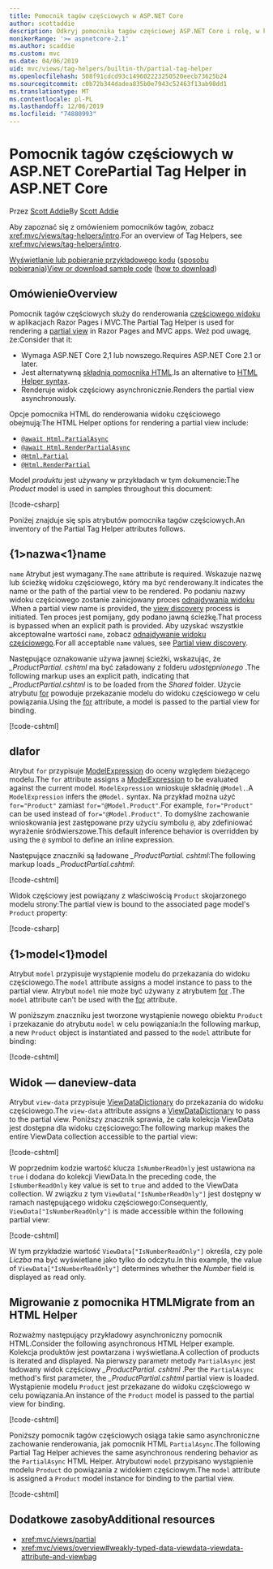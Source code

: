 ```yaml
---
title: Pomocnik tagów częściowych w ASP.NET Core
author: scottaddie
description: Odkryj pomocnika tagów częściowej ASP.NET Core i rolę, w której każda z jego atrybutów jest odtwarzana w wyniku renderowania częściowego widoku.
monikerRange: '>= aspnetcore-2.1'
ms.author: scaddie
ms.custom: mvc
ms.date: 04/06/2019
uid: mvc/views/tag-helpers/builtin-th/partial-tag-helper
ms.openlocfilehash: 508f91cdcd93c149602223250520eecb73625b24
ms.sourcegitcommit: c0b72b344dadea835b0e7943c52463f13ab98dd1
ms.translationtype: MT
ms.contentlocale: pl-PL
ms.lasthandoff: 12/06/2019
ms.locfileid: "74880993"
---
```

# <a name="partial-tag-helper-in-aspnet-core"></a><span data-ttu-id="d3239-103">Pomocnik tagów częściowych w ASP.NET Core</span><span class="sxs-lookup"><span data-stu-id="d3239-103">Partial Tag Helper in ASP.NET Core</span></span>

<span data-ttu-id="d3239-104">Przez [Scott Addie](https://github.com/scottaddie)</span><span class="sxs-lookup"><span data-stu-id="d3239-104">By [Scott Addie](https://github.com/scottaddie)</span></span>

<span data-ttu-id="d3239-105">Aby zapoznać się z omówieniem pomocników tagów, zobacz <xref:mvc/views/tag-helpers/intro>.</span><span class="sxs-lookup"><span data-stu-id="d3239-105">For an overview of Tag Helpers, see <xref:mvc/views/tag-helpers/intro>.</span></span>

<span data-ttu-id="d3239-106">[Wyświetlanie lub pobieranie przykładowego kodu](https://github.com/aspnet/AspNetCore.Docs/tree/master/aspnetcore/mvc/views/tag-helpers/built-in/samples) ([sposobu pobierania](xref:index#how-to-download-a-sample))</span><span class="sxs-lookup"><span data-stu-id="d3239-106">[View or download sample code](https://github.com/aspnet/AspNetCore.Docs/tree/master/aspnetcore/mvc/views/tag-helpers/built-in/samples) ([how to download](xref:index#how-to-download-a-sample))</span></span>

## <a name="overview"></a><span data-ttu-id="d3239-107">Omówienie</span><span class="sxs-lookup"><span data-stu-id="d3239-107">Overview</span></span>

<span data-ttu-id="d3239-108">Pomocnik tagów częściowych służy do renderowania [częściowego widoku](xref:mvc/views/partial) w aplikacjach Razor Pages i MVC.</span><span class="sxs-lookup"><span data-stu-id="d3239-108">The Partial Tag Helper is used for rendering a [partial view](xref:mvc/views/partial) in Razor Pages and MVC apps.</span></span> <span data-ttu-id="d3239-109">Weź pod uwagę, że:</span><span class="sxs-lookup"><span data-stu-id="d3239-109">Consider that it:</span></span>

* <span data-ttu-id="d3239-110">Wymaga ASP.NET Core 2,1 lub nowszego.</span><span class="sxs-lookup"><span data-stu-id="d3239-110">Requires ASP.NET Core 2.1 or later.</span></span>
* <span data-ttu-id="d3239-111">Jest alternatywną [składnią pomocnika HTML](xref:mvc/views/partial#reference-a-partial-view).</span><span class="sxs-lookup"><span data-stu-id="d3239-111">Is an alternative to [HTML Helper syntax](xref:mvc/views/partial#reference-a-partial-view).</span></span>
* <span data-ttu-id="d3239-112">Renderuje widok częściowy asynchronicznie.</span><span class="sxs-lookup"><span data-stu-id="d3239-112">Renders the partial view asynchronously.</span></span>

<span data-ttu-id="d3239-113">Opcje pomocnika HTML do renderowania widoku częściowego obejmują:</span><span class="sxs-lookup"><span data-stu-id="d3239-113">The HTML Helper options for rendering a partial view include:</span></span>

* [`@await Html.PartialAsync`](/dotnet/api/microsoft.aspnetcore.mvc.rendering.htmlhelperpartialextensions.partialasync)
* [`@await Html.RenderPartialAsync`](/dotnet/api/microsoft.aspnetcore.mvc.rendering.htmlhelperpartialextensions.renderpartialasync)
* [`@Html.Partial`](/dotnet/api/microsoft.aspnetcore.mvc.rendering.htmlhelperpartialextensions.partial)
* [`@Html.RenderPartial`](/dotnet/api/microsoft.aspnetcore.mvc.rendering.htmlhelperpartialextensions.renderpartial)

<span data-ttu-id="d3239-114">Model *produktu* jest używany w przykładach w tym dokumencie:</span><span class="sxs-lookup"><span data-stu-id="d3239-114">The *Product* model is used in samples throughout this document:</span></span>

[!code-csharp[](samples/TagHelpersBuiltIn/Models/Product.cs)]

<span data-ttu-id="d3239-115">Poniżej znajduje się spis atrybutów pomocnika tagów częściowych.</span><span class="sxs-lookup"><span data-stu-id="d3239-115">An inventory of the Partial Tag Helper attributes follows.</span></span>

## <a name="name"></a><span data-ttu-id="d3239-116">{1&gt;nazwa&lt;1}</span><span class="sxs-lookup"><span data-stu-id="d3239-116">name</span></span>

<span data-ttu-id="d3239-117">`name` Atrybut jest wymagany.</span><span class="sxs-lookup"><span data-stu-id="d3239-117">The `name` attribute is required.</span></span> <span data-ttu-id="d3239-118">Wskazuje nazwę lub ścieżkę widoku częściowego, który ma być renderowany.</span><span class="sxs-lookup"><span data-stu-id="d3239-118">It indicates the name or the path of the partial view to be rendered.</span></span> <span data-ttu-id="d3239-119">Po podaniu nazwy widoku częściowego zostanie zainicjowany proces [odnajdywania widoku](xref:mvc/views/overview#view-discovery) .</span><span class="sxs-lookup"><span data-stu-id="d3239-119">When a partial view name is provided, the [view discovery](xref:mvc/views/overview#view-discovery) process is initiated.</span></span> <span data-ttu-id="d3239-120">Ten proces jest pomijany, gdy podano jawną ścieżkę.</span><span class="sxs-lookup"><span data-stu-id="d3239-120">That process is bypassed when an explicit path is provided.</span></span> <span data-ttu-id="d3239-121">Aby uzyskać wszystkie akceptowalne wartości `name`, zobacz [odnajdywanie widoku częściowego](xref:mvc/views/partial#partial-view-discovery).</span><span class="sxs-lookup"><span data-stu-id="d3239-121">For all acceptable `name` values, see [Partial view discovery](xref:mvc/views/partial#partial-view-discovery).</span></span>

<span data-ttu-id="d3239-122">Następujące oznakowanie używa jawnej ścieżki, wskazując, że *_ProductPartial. cshtml* ma być załadowany z folderu *udostępnionego* .</span><span class="sxs-lookup"><span data-stu-id="d3239-122">The following markup uses an explicit path, indicating that *_ProductPartial.cshtml* is to be loaded from the *Shared* folder.</span></span> <span data-ttu-id="d3239-123">Użycie atrybutu [for](#for) powoduje przekazanie modelu do widoku częściowego w celu powiązania.</span><span class="sxs-lookup"><span data-stu-id="d3239-123">Using the [for](#for) attribute, a model is passed to the partial view for binding.</span></span>

[!code-cshtml[](samples/TagHelpersBuiltIn/Pages/Product.cshtml?name=snippet_Name)]

## <a name="for"></a><span data-ttu-id="d3239-124">dla</span><span class="sxs-lookup"><span data-stu-id="d3239-124">for</span></span>

<span data-ttu-id="d3239-125">Atrybut `for` przypisuje [ModelExpression](/dotnet/api/microsoft.aspnetcore.mvc.viewfeatures.modelexpression) do oceny względem bieżącego modelu.</span><span class="sxs-lookup"><span data-stu-id="d3239-125">The `for` attribute assigns a [ModelExpression](/dotnet/api/microsoft.aspnetcore.mvc.viewfeatures.modelexpression) to be evaluated against the current model.</span></span> <span data-ttu-id="d3239-126">`ModelExpression` wnioskuje składnię `@Model.`.</span><span class="sxs-lookup"><span data-stu-id="d3239-126">A `ModelExpression` infers the `@Model.` syntax.</span></span> <span data-ttu-id="d3239-127">Na przykład można użyć `for="Product"` zamiast `for="@Model.Product"`.</span><span class="sxs-lookup"><span data-stu-id="d3239-127">For example, `for="Product"` can be used instead of `for="@Model.Product"`.</span></span> <span data-ttu-id="d3239-128">To domyślne zachowanie wnioskowania jest zastępowane przy użyciu symbolu `@`, aby zdefiniować wyrażenie śródwierszowe.</span><span class="sxs-lookup"><span data-stu-id="d3239-128">This default inference behavior is overridden by using the `@` symbol to define an inline expression.</span></span>

<span data-ttu-id="d3239-129">Następujące znaczniki są ładowane *_ProductPartial. cshtml*:</span><span class="sxs-lookup"><span data-stu-id="d3239-129">The following markup loads *_ProductPartial.cshtml*:</span></span>

[!code-cshtml[](samples/TagHelpersBuiltIn/Pages/Product.cshtml?name=snippet_For)]

<span data-ttu-id="d3239-130">Widok częściowy jest powiązany z właściwością `Product` skojarzonego modelu strony:</span><span class="sxs-lookup"><span data-stu-id="d3239-130">The partial view is bound to the associated page model's `Product` property:</span></span>

[!code-csharp[](samples/TagHelpersBuiltIn/Pages/Product.cshtml.cs?highlight=8)]

## <a name="model"></a><span data-ttu-id="d3239-131">{1&gt;model&lt;1}</span><span class="sxs-lookup"><span data-stu-id="d3239-131">model</span></span>

<span data-ttu-id="d3239-132">Atrybut `model` przypisuje wystąpienie modelu do przekazania do widoku częściowego.</span><span class="sxs-lookup"><span data-stu-id="d3239-132">The `model` attribute assigns a model instance to pass to the partial view.</span></span> <span data-ttu-id="d3239-133">Atrybut `model` nie może być używany z atrybutem [for](#for) .</span><span class="sxs-lookup"><span data-stu-id="d3239-133">The `model` attribute can't be used with the [for](#for) attribute.</span></span>

<span data-ttu-id="d3239-134">W poniższym znaczniku jest tworzone wystąpienie nowego obiektu `Product` i przekazanie do atrybutu `model` w celu powiązania:</span><span class="sxs-lookup"><span data-stu-id="d3239-134">In the following markup, a new `Product` object is instantiated and passed to the `model` attribute for binding:</span></span>

[!code-cshtml[](samples/TagHelpersBuiltIn/Pages/Product.cshtml?name=snippet_Model)]

## <a name="view-data"></a><span data-ttu-id="d3239-135">Widok — dane</span><span class="sxs-lookup"><span data-stu-id="d3239-135">view-data</span></span>

<span data-ttu-id="d3239-136">Atrybut `view-data` przypisuje [ViewDataDictionary](/dotnet/api/microsoft.aspnetcore.mvc.viewfeatures.viewdatadictionary) do przekazania do widoku częściowego.</span><span class="sxs-lookup"><span data-stu-id="d3239-136">The `view-data` attribute assigns a [ViewDataDictionary](/dotnet/api/microsoft.aspnetcore.mvc.viewfeatures.viewdatadictionary) to pass to the partial view.</span></span> <span data-ttu-id="d3239-137">Poniższy znacznik sprawia, że cała kolekcja ViewData jest dostępna dla widoku częściowego:</span><span class="sxs-lookup"><span data-stu-id="d3239-137">The following markup makes the entire ViewData collection accessible to the partial view:</span></span>

[!code-cshtml[](samples/TagHelpersBuiltIn/Pages/Product.cshtml?name=snippet_ViewData&highlight=5-)]

<span data-ttu-id="d3239-138">W poprzednim kodzie wartość klucza `IsNumberReadOnly` jest ustawiona na `true` i dodana do kolekcji ViewData.</span><span class="sxs-lookup"><span data-stu-id="d3239-138">In the preceding code, the `IsNumberReadOnly` key value is set to `true` and added to the ViewData collection.</span></span> <span data-ttu-id="d3239-139">W związku z tym `ViewData["IsNumberReadOnly"]` jest dostępny w ramach następującego widoku częściowego:</span><span class="sxs-lookup"><span data-stu-id="d3239-139">Consequently, `ViewData["IsNumberReadOnly"]` is made accessible within the following partial view:</span></span>

[!code-cshtml[](samples/TagHelpersBuiltIn/Pages/Shared/_ProductViewDataPartial.cshtml?highlight=5)]

<span data-ttu-id="d3239-140">W tym przykładzie wartość `ViewData["IsNumberReadOnly"]` określa, czy pole *Liczba* ma być wyświetlane jako tylko do odczytu.</span><span class="sxs-lookup"><span data-stu-id="d3239-140">In this example, the value of `ViewData["IsNumberReadOnly"]` determines whether the *Number* field is displayed as read only.</span></span>

## <a name="migrate-from-an-html-helper"></a><span data-ttu-id="d3239-141">Migrowanie z pomocnika HTML</span><span class="sxs-lookup"><span data-stu-id="d3239-141">Migrate from an HTML Helper</span></span>

<span data-ttu-id="d3239-142">Rozważmy następujący przykładowy asynchroniczny pomocnik HTML.</span><span class="sxs-lookup"><span data-stu-id="d3239-142">Consider the following asynchronous HTML Helper example.</span></span> <span data-ttu-id="d3239-143">Kolekcja produktów jest powtarzana i wyświetlana.</span><span class="sxs-lookup"><span data-stu-id="d3239-143">A collection of products is iterated and displayed.</span></span> <span data-ttu-id="d3239-144">Na pierwszy parametr metody `PartialAsync` jest ładowany widok częściowy *_ProductPartial. cshtml* .</span><span class="sxs-lookup"><span data-stu-id="d3239-144">Per the `PartialAsync` method's first parameter, the *_ProductPartial.cshtml* partial view is loaded.</span></span> <span data-ttu-id="d3239-145">Wystąpienie modelu `Product` jest przekazane do widoku częściowego w celu powiązania.</span><span class="sxs-lookup"><span data-stu-id="d3239-145">An instance of the `Product` model is passed to the partial view for binding.</span></span>

[!code-cshtml[](samples/TagHelpersBuiltIn/Pages/Products.cshtml?name=snippet_HtmlHelper&highlight=3)]

<span data-ttu-id="d3239-146">Poniższy pomocnik tagów częściowych osiąga takie samo asynchroniczne zachowanie renderowania, jak pomocnik HTML `PartialAsync`.</span><span class="sxs-lookup"><span data-stu-id="d3239-146">The following Partial Tag Helper achieves the same asynchronous rendering behavior as the `PartialAsync` HTML Helper.</span></span> <span data-ttu-id="d3239-147">Atrybutowi `model` przypisano wystąpienie modelu `Product` do powiązania z widokiem częściowym.</span><span class="sxs-lookup"><span data-stu-id="d3239-147">The `model` attribute is assigned a `Product` model instance for binding to the partial view.</span></span>

[!code-cshtml[](samples/TagHelpersBuiltIn/Pages/Products.cshtml?name=snippet_TagHelper&highlight=3)]

## <a name="additional-resources"></a><span data-ttu-id="d3239-148">Dodatkowe zasoby</span><span class="sxs-lookup"><span data-stu-id="d3239-148">Additional resources</span></span>

* <xref:mvc/views/partial>
* <xref:mvc/views/overview#weakly-typed-data-viewdata-viewdata-attribute-and-viewbag>
